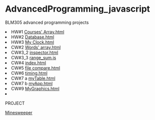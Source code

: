 # AdvancedProgramming_javascript
BLM305 advanced programming projects 

<li>
HW#1
<a href= "https://alaamarawi.github.io/AdvancedProgramming_javascript/HW1/Courses'%20Array.html">Courses' Array.html </a>
</li>
<li>
HW#2
<a href= "https://alaamarawi.github.io/AdvancedProgramming_javascript/HW2/Database.html">Database.html </a>
</li>
<li>
HW#3
<a href= "https://alaamarawi.github.io/AdvancedProgramming_javascript//HW3/My%20Clock.html">My Clock.html </a>
</li>
<li>
CW#2
<a href= "https://alaamarawi.github.io/AdvancedProgramming_javascript/CW2/Words'%20array.html">Words' array.html </a>
</li>
<li>
CW#3_2
<a href= "https://alaamarawi.github.io/AdvancedProgramming_javascript/CW3/2/inspector.html">inspector.html </a>
</li>
<li>
CW#3_3
<a href= "https://alaamarawi.github.io/AdvancedProgramming_javascript/CW3/3/range_sum.js">range_sum.js </a>
</li>
<li>
CW#4
<a href= "https://alaamarawi.github.io/AdvancedProgramming_javascript/CW4/index.html">index.html</a>
</li>
<li>
CW#5
<a href= "https://alaamarawi.github.io/AdvancedProgramming_javascript/CW5/file%20compare.html">file compare.html</a>
</li>
<li>
CW#6
<a href= "https://alaamarawi.github.io/AdvancedProgramming_javascript/CW6/timing.html">timing.html</a>
</li>
<li>
CW#7 a
<a href= "https://alaamarawi.github.io/AdvancedProgramming_javascript/CW7/myTable.html">myTable.html</a>
</li>
<li>
CW#7 b
<a href= "https://alaamarawi.github.io/AdvancedProgramming_javascript/CW7/myApp.html">myApp.html</a>
</li>
<li>
CW#9
<a href= "https://alaamarawi.github.io/AdvancedProgramming_javascript//CW9/MyGraphics.html">MyGraphics.html</a>
</li>
<li>

PROJECT

<a href= "https://alaamarawi.github.io/AdvancedProgramming_javascript/Project_minesweeper/v4_toObject.html">Minesweeper</a>

</li>

